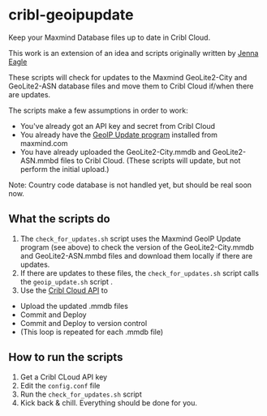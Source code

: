 # cribl-geoipupdate
Keep your Maxmind Database files up to date in Cribl Cloud.

This work is an extension of an idea and scripts originally written by [Jenna Eagle](https://www.linkedin.com/in/jennameagle/)

These scripts will check for updates to the Maxmind GeoLite2-City and GeoLite2-ASN database files and move them to Cribl Cloud if/when there are updates. 

The scripts make a few assumptions in order to work:
* You've already got an API key and secret from Cribl Cloud
* You already have the [GeoIP Update program](https://dev.maxmind.com/geoip/updating-databases) installed from maxmind.com
* You have already uploaded the GeoLite2-City.mmdb and GeoLite2-ASN.mmbd files to Cribl Cloud.  (These scripts will update, but not perform the initial upload.)

Note: Country code database is not handled yet, but should be real soon now.

## What the scripts do
1. The `check_for_updates.sh` script uses the Maxmind GeoIP Update program (see above) to check the version of the GeoLite2-City.mmdb and GeoLite2-ASN.mmbd files and download them locally if there are updates.
2. If there are updates to these files, the `check_for_updates.sh` script calls the `geoip_update.sh` script .
2. Use the [Cribl Cloud API](https://docs.cribl.io/api/) to 
  * Upload the updated .mmdb files
  * Commit and Deploy
  * Commit and Deploy to version control
  * (This loop is repeated for each .mmdb file)

## How to run the scripts
1. Get a Cribl CLoud API key
2. Edit the `config.conf` file
3. Run the `check_for_updates.sh` script
4. Kick back & chill.  Everything should be done for you.